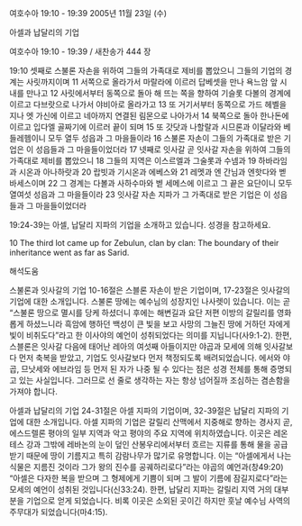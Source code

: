 여호수아 19:10 - 19:39 
2005년 11월 23일 (수)

아셀과 납달리의 기업



여호수아 19:10 - 19:39 / 새찬송가 444 장


19:10 셋째로 스불론 자손을 위하여 그들의 가족대로 제비를 뽑았으니 그들의 기업의 경계는 사릿까지이며 11 서쪽으로 올라가서 마랄라에 이르러 답베셋을 만나 욕느암 앞 시내를 만나고 12 사릿에서부터 동쪽으로 돌아 해 뜨는 쪽을 향하여 기슬롯 다볼의 경계에 이르고 다브랏으로 나가서 야비아로 올라가고 13 또 거기서부터 동쪽으로 가드 헤벨을 지나 엣 가신에 이르고 네아까지 연결된 림몬으로 나아가서 14 북쪽으로 돌아 한나돈에 이르고 입다엘 골짜기에 이르러 끝이 되며 15 또 갓닷과 나할랄과 시므론과 이달라와 베들레헴이니 모두 열두 성읍과 그 마을들이라 16 스불론 자손이 그들의 가족대로 받은 기업은 이 성읍들과 그 마을들이었더라 17 넷째로 잇사갈 곧 잇사갈 자손을 위하여 그들의 가족대로 제비를 뽑았으니 18 그들의 지역은 이스르엘과 그술롯과 수넴과 19 하바라임과 시온과 아나하랏과 20 랍빗과 기시온과 에베스와 21 레멧과 엔 간님과 엔핫다와 벧 바세스이며 22 그 경계는 다볼과 사하수마와 벧 세메스에 이르고 그 끝은 요단이니 모두 열여섯 성읍과 그 마을들이라 23 잇사갈 자손 지파가 그 가족대로 받은 기업은 이 성읍들과 그 마을들이었더라 

19:24-39는 아셀, 납달리 지파의 기업을 소개하고 있습니다. 성경을 참고하세요. 

10 The third lot came up for Zebulun, clan by clan: The boundary of their inheritance went as far as Sarid.

해석도움





스불론과 잇사갈의 기업 
10-16절은 스블론 자손이 받은 기업이며, 17-23절은 잇사갈의 기업에 대한 소개입니다. 스불론 땅에는 예수님의 성장지인 나사렛이 있습니다. 이는 곧 “스불론 땅으로 멸시를 당케 하셨더니 후에는 해변길과 요단 저편 이방의 갈릴리를 영화롭게 하셨느니라 흑암에 행하던 백성이 큰 빛을 보고 사망의 그늘진 땅에 거하던 자에게 빛이 비취도다”라고 한 이사야의 예언이 성취되었다는 의미를 지닙니다(사9:1-2). 한편, 스블론은 잇사갈 다음에 태어난 레아의 여섯째 아들이지만 야곱과 모세에 의해 잇사갈보다 먼저 축복을 받았고, 기업도 잇사갈보다 먼저 책정되도록 배려되었습니다. 에서와 야곱, 므낫세와 에브라임 등 먼저 된 자가 나중 될 수 있다는 점은 성경 전체를 통해 증명되고 있는 사실입니다. 그러므로 선 줄로 생각하는 자는 항상 넘어질까 조심하는 겸손함을 가져야 합니다. 

아셀과 납달리의 기업 
24-31절은 아셀 지파의 기업이며, 32-39절은 납달리 지파의 기업에 대한 소개입니다. 아셀 지파의 기업은 갈릴리 산맥에서 지중해로 향하는 경사지 곧, 에스드렐론 평야의 일부 지역과 악고 평야의 주요 지역에 위치하였습니다. 이곳은 레온테스 강과 그밖에 레바논의 눈이 덮인 산봉우리에서부터 흐르는 지류를 통해 물을 공급받기 때문에 땅이 기름지고 특히 감람나무가 많기로 유명합니다. 이는 “아셀에게서 나는 식물은 지름진 것이라 그가 왕의 진수를 공궤하리로다”라는 야곱의 예언과(창49:20) “아셀은 다자한 복을 받으며 그 형제에게 기쁨이 되며 그 발이 기름에 잠길지로다”라는 모세의 예언이 성취된 것입니다(신33:24). 한편, 납달리 지파는 갈릴리 지역 거의 대부분을 기업으로 얻게 되었습니다. 비록 이곳은 소외된 곳이긴 하지만 훗날 예수님 사역의 주무대가 되었습니다(마4:15).